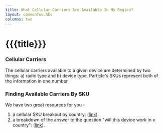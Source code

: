 ```yaml
---
title: What Cellular Carriers Are Available In My Region?
layout: commonTwo.hbs
columns: two
---
```


# {{{title}}}
### Cellular Carriers 

The cellular carriers available to a given device are determined by two things: a) radio type and b) device type. Particle's SKUs represent both of the information in one number.  
  
### Finding Available Carriers By SKU

We have two great resources for you -

1. a cellular SKU breakout by country: ([link](/tutorials/cellular-connectivity/cellular-carriers/)).
2. a breakdown of the answer to the question "will this device work in x country": ([link](/tutorials/cellular-connectivity/introduction/#does-this-device-work-in-this-country-)).
